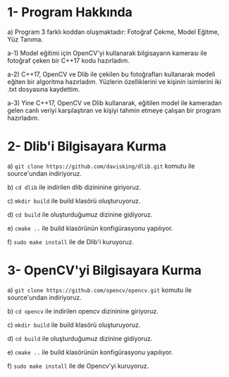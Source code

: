 # 1- Program Hakkında 

a) Program 3 farklı koddan oluşmaktadır: Fotoğraf Çekme, Model Eğitme, Yüz Tanıma.

a-1) Model eğitimi için OpenCV'yi kullanarak bilgisayarın kamerası ile fotoğraf çeken bir C++17 kodu hazırladım.

a-2) C++17, OpenCV ve Dlib ile çekilen bu fotoğrafları kullanarak modeli eğiten bir algoritma hazırladım. Yüzlerin özelliklerini ve kişinin isimlerini iki .txt dosyasına kaydettim.

a-3) Yine C++17, OpenCV ve Dlib kullanarak, eğitilen model ile kameradan gelen canlı veriyi karşılaştıran ve kişiyi tahmin etmeye çalışan bir program hazırladım.

#  2- Dlib'i Bilgisayara Kurma

a) `git clone https://github.com/davisking/dlib.git` komutu ile source'undan indiriyoruz.

b) `cd dlib` ile indirilen dlib dizininine giriyoruz.

c) `mkdir build` ile build klasörü oluşturuyoruz.

d) `cd build` ile oluşturduğumuz dizinine gidiyoruz.

e) `cmake ..` ile build klasörünün konfigürasyonu yapılıyor.

f) `sudo make install` ile de Dlib'i kuruyoruz.

# 3- OpenCV'yi Bilgisayara Kurma

a) `git clone https://github.com/opencv/opencv.git` komutu ile source'undan indiriyoruz.

b) `cd opencv` ile indirilen opencv dizininine giriyoruz.

c) `mkdir build` ile build klasörü oluşturuyoruz.

d) `cd build` ile oluşturduğumuz dizinine gidiyoruz.

e) `cmake ..` ile build klasörünün konfigürasyonu yapılıyor.

f) `sudo make install` ile de Opencv'yi kuruyoruz.
